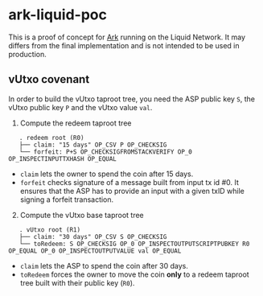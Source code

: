 # ark-liquid-poc

This is a proof of concept for [Ark](https://www.arkpill.me/) running on the Liquid Network. It may differs from the final implementation and is not intended to be used in production.

## vUtxo covenant

In order to build the vUtxo taproot tree, you need the ASP public key `S`, the vUtxo public key `P` and the vUtxo value `val`.

1. Compute the redeem taproot tree
```
   . redeem root (R0)
   ├── claim: "15 days" OP_CSV P OP_CHECKSIG
   └── forfeit: P+S OP_CHECKSIGFROMSTACKVERIFY OP_0 OP_INSPECTINPUTTXHASH OP_EQUAL
```

* `claim` lets the owner to spend the coin after 15 days.
* `forfeit` checks signature of a message built from input tx id #0. It ensures that the ASP has to provide an input with a given txID while signing a forfeit transaction.

2. Compute the vUtxo base taproot tree

```
   . vUtxo root (R1)
   ├── claim: "30 days" OP_CSV S OP_CHECKSIG
   └── toRedeem: S OP_CHECKSIG OP_0 OP_INSPECTOUTPUTSCRIPTPUBKEY R0 OP_EQUAL OP_0 OP_INSPECTOUTPUTVALUE val OP_EQUAL
```
* `claim` lets the ASP to spend the coin after 30 days.
* `toRedeem` forces the owner to move the coin **only** to a redeem taproot tree built with their public key (`R0`).

